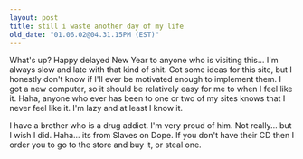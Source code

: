 ```yaml
---
layout: post
title: still i waste another day of my life
old_date: "01.06.02@04.31.15PM (EST)"
---
```


What's up? Happy delayed New Year to anyone who is visiting this... I'm always
slow and late with that kind of shit. Got some ideas for this site, but I
honestly don't know if I'll ever be motivated enough to implement them. I got
a new computer, so it should be relatively easy for me to when I feel like it.
Haha, anyone who ever has been to one or two of my sites knows that I never
feel like it. I'm lazy and at least I know it.

I have a brother who is a drug addict. I'm very proud of him. Not really...
but I wish I did. Haha... its from Slaves on Dope. If you don't have their CD
then I order you to go to the store and buy it, or steal one.
